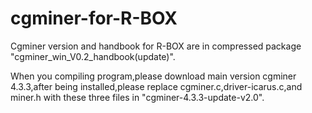 cgminer-for-R-BOX
=================

Cgminer version and handbook for R-BOX are in compressed package "cgminer_win_V0.2_handbook(update)".

When you compiling program,please download main version cgminer 4.3.3,after being installed,please replace  cgminer.c,driver-icarus.c,and miner.h with these three files in "cgminer-4.3.3-update-v2.0".
